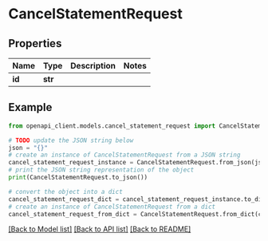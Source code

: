 # CancelStatementRequest


## Properties

Name | Type | Description | Notes
------------ | ------------- | ------------- | -------------
**id** | **str** |  | 

## Example

```python
from openapi_client.models.cancel_statement_request import CancelStatementRequest

# TODO update the JSON string below
json = "{}"
# create an instance of CancelStatementRequest from a JSON string
cancel_statement_request_instance = CancelStatementRequest.from_json(json)
# print the JSON string representation of the object
print(CancelStatementRequest.to_json())

# convert the object into a dict
cancel_statement_request_dict = cancel_statement_request_instance.to_dict()
# create an instance of CancelStatementRequest from a dict
cancel_statement_request_from_dict = CancelStatementRequest.from_dict(cancel_statement_request_dict)
```
[[Back to Model list]](../README.md#documentation-for-models) [[Back to API list]](../README.md#documentation-for-api-endpoints) [[Back to README]](../README.md)


